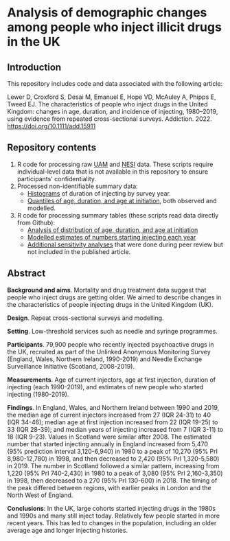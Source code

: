 # Analysis of demographic changes among people who inject illicit drugs in the UK

## Introduction
This repository includes code and data associated with the following article:

Lewer D, Croxford S, Desai M, Emanuel E, Hope VD, McAuley A, Phipps E, Tweed EJ. The characteristics of people who inject drugs in the United Kingdom: changes in age, duration, and incidence of injecting, 1980–2019, using evidence from repeated cross-sectional surveys. Addiction. 2022. https://doi.org/10.1111/add.15911

## Repository contents
1. R code for processing raw [UAM](https://github.com/danlewer/uam_nesi/blob/main/r_code/process_raw_uam.R) and [NESI](https://github.com/danlewer/uam_nesi/blob/main/r_code/process_raw_nesi.R) data. These scripts require individual-level data that is not available in this repository to ensure participants' confidentiality.
2. Processed non-identifiable summary data:
    * [Histograms](https://github.com/danlewer/uam_nesi/tree/main/histogram) of duration of injecting by survey year.
    * [Quantiles of age, duration, and age at initiation](https://github.com/danlewer/uam_nesi/tree/main/quantiles), both observed and modelled.
3. R code for processing summary tables (these scripts read data directly from Github):
    * [Analysis of distribution of age, duration, and age at initiation](https://github.com/danlewer/uam_nesi/blob/main/r_code/plots_and_summaries.R)
    * [Modelled estimates of numbers starting injecting each year](https://github.com/danlewer/uam_nesi/blob/main/r_code/model_new_injectors.R)
    * [Additional sensitivity analyses](https://github.com/danlewer/uam_nesi/blob/main/r_code/additional_sensitivity_analyses.R) that were done during peer review but not included in the published article.

## Abstract

**Background and aims**. Mortality and drug treatment data suggest that people who inject drugs are getting older. We aimed to describe changes in the characteristics of people injecting drugs in the United Kingdom (UK).  

**Design**. Repeat cross-sectional surveys and modelling.  

**Setting**. Low-threshold services such as needle and syringe programmes.  

**Participants**. 79,900 people who recently injected psychoactive drugs in the UK, recruited as part of the Unlinked Anonymous Monitoring Survey (England, Wales, Northern Ireland, 1990-2019) and Needle Exchange Surveillance Initiative (Scotland, 2008-2019).  

**Measurements**. Age of current injectors, age at first injection, duration of injecting (each 1990-2019), and estimates of new people who started injecting (1980-2019). 

**Findings**. In England, Wales, and Northern Ireland between 1990 and 2019, the median age of current injectors increased from 27 (IQR 24-31) to 40 (IQR 34-46); median age at first injection increased from 22 (IQR 19-25) to 33 (IQR 28-39); and median years of injecting increased from 7 (IQR 3-11) to 18 (IQR 9-23). Values in Scotland were similar after 2008. The estimated number that started injecting annually in England increased from 5,470 (95% prediction interval 3,120-6,940) in 1980 to a peak of 10,270 (95% PrI 8,980-12,780) in 1998, and then decreased to 2,420 (95% PrI 1,320-5,580) in 2019. The number in Scotland followed a similar pattern, increasing from 1,220 (95% PrI 740-2,430) in 1980 to a peak of 3,080 (95% PrI 2,160-3,350) in 1998, then decreased to a 270 (95% PrI 130-600) in 2018. The timing of the peak differed between regions, with earlier peaks in London and the North West of England. 

**Conclusions**: In the UK, large cohorts started injecting drugs in the 1980s and 1990s and many still inject today. Relatively few people started in more recent years. This has led to changes in the population, including an older average age and longer injecting histories.

